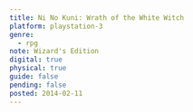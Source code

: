 ```yaml
---
title: Ni No Kuni: Wrath of the White Witch
platform: playstation-3
genre:
  - rpg
note: Wizard's Edition
digital: true
physical: true
guide: false
pending: false
posted: 2014-02-11
---
```

